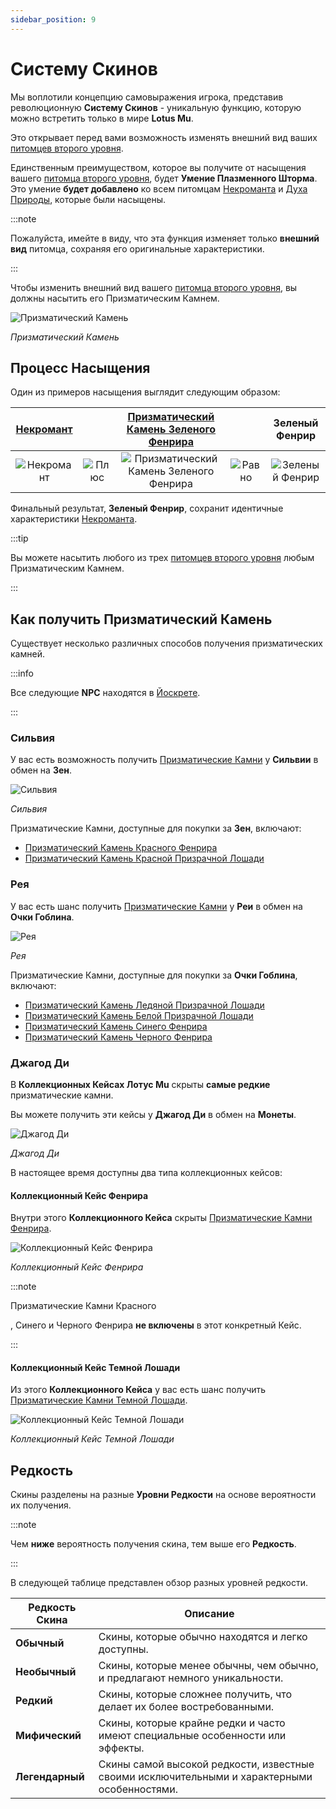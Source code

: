 ```yaml
---
sidebar_position: 9
---
```


# Систему Скинов

Мы воплотили концепцию самовыражения игрока, представив революционную **Систему Скинов** - уникальную функцию, которую можно встретить только в мире **Lotus Mu**.

Это открывает перед вами возможность изменять внешний вид ваших [питомцев второго уровня](/category/pets).

Единственным преимуществом, которое вы получите от насыщения вашего [питомца второго уровня](/category/pets), будет **Умение Плазменного Шторма**. Это умение **будет добавлено** ко всем питомцам [Некроманта](/crafting/pets/necromancer) и [Духа Природы](/crafting/pets/spirit-of-nature), которые были насыщены.

:::note

Пожалуйста, имейте в виду, что эта функция изменяет только **внешний вид** питомца, сохраняя его оригинальные характеристики.

:::

Чтобы изменить внешний вид вашего [питомца второго уровня](/category/pets), вы должны насытить его Призматическим Камнем.

![Призматический Камень](/img/items/jewels/prismatic-gem.png)

_Призматический Камень_

## Процесс Насыщения

Один из примеров насыщения выглядит следующим образом:

|    [Некромант](/crafting/pets/necromancer)    |                                       | [Призматический Камень Зеленого Фенрира](/items/jewels/prismatic-gems/fenrir-gems) |                                        |                   Зеленый Фенрир                    |
| :-------------------------------------------: | :-----------------------------------: | :--------------------------------------------------------------------------------: | :------------------------------------: | :-------------------------------------------------: |
| ![Некромант](/img/items/pets/necromancer.png) | ![Плюс](/img/items/invitations/+.png) |   ![Призматический Камень Зеленого Фенрира](/img/items/jewels/prismatic-gem.png)   | ![Равно](/img/items/invitations/=.png) | ![Зеленый Фенрир](/img/items/pets/green-fenrir.jpg) |

Финальный результат, **Зеленый Фенрир**, сохранит идентичные характеристики [Некроманта](/crafting/pets/necromancer).

:::tip

Вы можете насытить любого из трех [питомцев второго уровня](/category/pets) любым Призматическим Камнем.

:::

## Как получить Призматический Камень

Существует несколько различных способов получения призматических камней.

:::info

Все следующие **NPC** находятся в [Йоскрете](/maps/yoskreth).

:::

### Сильвия

У вас есть возможность получить [Призматические Камни](/category/prismatic-gems) у **Сильвии** в обмен на **Зен**.

![Сильвия](/img/npc/silvia.jpg)

_Сильвия_

Призматические Камни, доступные для покупки за **Зен**, включают:

- [Призматический Камень Красного Фенрира](/items/jewels/prismatic-gems/fenrir-gems)
- [Призматический Камень Красной Призрачной Лошади](/items/jewels/prismatic-gems/ghost-horse-gems)

### Рея

У вас есть шанс получить [Призматические Камни](/category/prismatic-gems) у **Реи** в обмен на **Очки Гоблина**.

![Рея](/img/npc/rhea.jpg)

_Рея_

Призматические Камни, доступные для покупки за **Очки Гоблина**, включают:

- [Призматический Камень Ледяной Призрачной Лошади](/items/jewels/prismatic-gems/ghost-horse-gems)
- [Призматический Камень Белой Призрачной Лошади](/items/jewels/prismatic-gems/ghost-horse-gems)
- [Призматический Камень Синего Фенрира](/items/jewels/prismatic-gems/fenrir-gems)
- [Призматический Камень Черного Фенрира](/items/jewels/prismatic-gems/fenrir-gems)

### Джагод Ди

В **Коллекционных Кейсах Лотус Mu** скрыты **самые редкие** призматические камни.

Вы можете получить эти кейсы у **Джагод Ди** в обмен на **Монеты**.

![Джагод Ди](/img/npc/jagod-di.jpg)

_Джагод Ди_

В настоящее время доступны два типа коллекционных кейсов:

#### Коллекционный Кейс Фенрира

Внутри этого **Коллекционного Кейса** скрыты [Призматические Камни Фенрира](/items/jewels/prismatic-gems/fenrir-gems).

![Коллекционный Кейс Фенрира](/img/items/item-bags/fenrir-cache.png)

_Коллекционный Кейс Фенрира_

:::note

Призматические Камни Красного

, Синего и Черного Фенрира **не включены** в этот конкретный Кейс.

:::

#### Коллекционный Кейс Темной Лошади

Из этого **Коллекционного Кейса** у вас есть шанс получить [Призматические Камни Темной Лошади](/items/jewels/prismatic-gems/darkhorse-gems).

![Коллекционный Кейс Темной Лошади](/img/items/item-bags/darkhorse-cache.png)

_Коллекционный Кейс Темной Лошади_

## Редкость

Скины разделены на разные **Уровни Редкости** на основе вероятности их получения.

:::note

Чем **ниже** вероятность получения скина, тем выше его **Редкость**.

:::

В следующей таблице представлен обзор разных уровней редкости.

| Редкость Скина                                          | Описание                                                                                     |
| ------------------------------------------------------- | -------------------------------------------------------------------------------------------- |
| <span className="tier-common">**Обычный**</span>        | Скины, которые обычно находятся и легко доступны.                                            |
| <span className="tier-uncommon">**Необычный**</span>    | Скины, которые менее обычны, чем обычно, и предлагают немного уникальности.                  |
| <span className="tier-rare">**Редкий**</span>           | Скины, которые сложнее получить, что делает их более востребованными.                        |
| <span className="tier-mythical">**Мифический**</span>   | Скины, которые крайне редки и часто имеют специальные особенности или эффекты.               |
| <span className="tier-legendary">**Легендарный**</span> | Скины самой высокой редкости, известные своими исключительными и характерными особенностями. |
